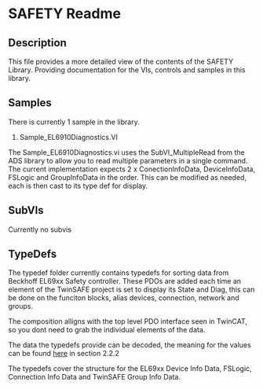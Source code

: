 # SAFETY Readme

## Description

This file provides a more detailed view of the contents of the SAFETY Library. Providing documentation for the VIs, controls and samples in this library.

## Samples

There is currently 1 sample in the library.

1. Sample_EL6910Diagnostics.VI

The Sample_EL6910Diagnostics.vi uses the SubVI_MultipleRead from the ADS library to allow you to read multiple parameters in a single command. The current implementation expects 2 x ConectionInfoData, DeviceInfoData, FSLogic and GroupInfoData in the order. This can be modified as needed, each is then cast to its type def for display.


## SubVIs

Currently no subvis

## TypeDefs

The typedef folder currently contains typedefs for sorting data from Beckhoff EL69xx Safety controller. These PDOs are added each time an element of the TwinSAFE project is set to display its State and Diag, this can be done on the funciton blocks, alias devices, connection, network and groups.

The composition alligns with the top level PDO interface seen in TwinCAT, so you dont need to grab the individual elements of the data. 

The data the typedefs provide can be decoded, the meaning for the values can be found [here](https://download.beckhoff.com/download/Document/automation/twinsafe/TwinSAFE-Logic-FBen.pdf) in section 2.2.2

The typedefs cover the structure for the EL69xx Device Info Data, FSLogic, Connection Info Data and TwinSAFE Group Info Data.
